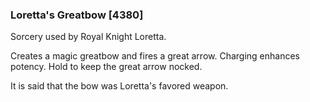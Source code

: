 ### Loretta's Greatbow [4380]

Sorcery used by Royal Knight Loretta.

Creates a magic greatbow and fires a great arrow. Charging enhances potency. Hold to keep the great arrow nocked.

It is said that the bow was Loretta's favored weapon.